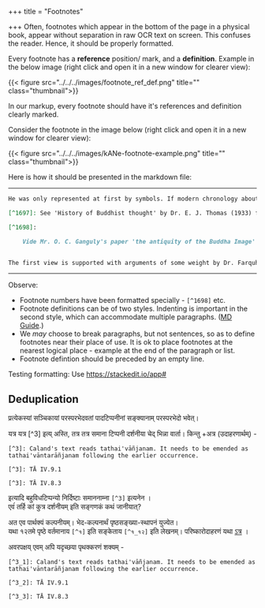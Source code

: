 +++
title = "Footnotes"

+++
Often, footnotes which appear in the bottom of the page in a physical book, appear without separation in raw OCR text on screen. This confuses the reader. Hence, it should be properly formatted.

Every footnote has a **reference** position/ mark, and a **definition**. Example in the below image (right click and open it in a new window for clearer view):

{{< figure src="../../../images/footnote_ref_def.png" title="" class="thumbnail">}}

In our markup, every footnote should have it's references and definition clearly marked. 

Consider the footnote in the image below (right click and open it in a new window for clearer view):

{{< figure src="../../../images/kANe-footnote-example.png" title="" class="thumbnail">}}

Here is how it should be presented in the markdown file:

__________________________
```markdown
He was only represented at first by symbols. If modern chronology about Buddha's ministry is to be followed [^1697] (he was born about 563 B. C. and died about 483 B, C.), it is almost impossible to hold that images of gods originally came to be made in imitation of images or statues of Buddha, since, as we saw above, temples and images of gods had already become widespread throughout India in the 4th or 5th century B. C. [^1698]. 

[^1697]: See 'History of Buddhist thought' by Dr. E. J. Thomas (1933) for these dates.

[^1698]:

    Vide Mr. O. C. Ganguly's paper 'the antiquity of the Buddha Image' in Ostasiatische Zeitschrift Noue Folge XIV, Heft 2/3, whore he adduces very weighty grounds for holding that the beginning of the cult of the worship of the imago of Buddha lies somewhere between 150 B. C. to 50 B. C.


The first view is supported with arguments of some weight by Dr. Farquhar in J. R. A. S. for 1928 pp. 15-23. ...

```
__________________________

Observe:

- Footnote numbers have been formatted specially - `[^1698]` etc.
- Footnote definitions can be of two styles. Indenting is important in the second style, which can accommodate multiple paragraphs. ([MD Guide](https://www.markdownguide.org/extended-syntax/#footnotes).)
- We _may_ choose to break paragraphs, but not sentences, so as to define footnotes near their place of use. It is ok to place footnotes at the nearest logical place - example at the end of the paragraph or list.
- Footnote defintion should be preceded by an empty line.


Testing formatting: Use https://stackedit.io/app#

## Deduplication
प्रत्येकस्यां सञ्चिकायां
परस्परभेदवतां पादटिप्पनीनां सङ्क्यानाम् परस्परभेदो भवेत्।  

यत्र यत्र [^3] इत्य् अस्ति, तत्र तत्र समाना टिप्पनी दर्शनीया चेद् भिन्ना वार्ता। किन्तु +अत्र (उदाहरणार्थम्) -

```
[^3]: Caland's text reads tathai'vāñjanam. It needs to be emended as tathai'vāntarāñjanam following the earlier occurrence.  

[^3]: TĀ IV.9.1 

[^3]: TĀ IV.8.3 
```

इत्यादि बहुविधटिप्पन्यो निर्दिष्टाः समाननाम्ना `[^3]` इत्यनेन ।  
एवंं तर्हि कां कुत्र दर्शनीयम् इति सङ्गणकं कथं जानीयात्?

अत एव पार्थक्यं कल्पनीयम्। 
भेद-कल्पनार्थं पृष्ठसङ्ख्या-स्थापनं युज्येत।  
यथा १२तमे पृष्ठे वर्तमानाय `[^१]` इति सङ्केताय `[^१_१२]` इति लेखनम्। परिष्कारोदाहरणं यथा [ऽत्र](https://github.com/vishvAsa/vedAH/commit/3b23fa2757d06436821be91632d809d489d3b6b3) । 

अवरपक्षय् एवम् अपि यदृच्छया पृथक्करणं शक्यम् -

```
[^3_1]: Caland's text reads tathai'vāñjanam. It needs to be emended as tathai'vāntarāñjanam following the earlier occurrence.  

[^3_2]: TĀ IV.9.1 

[^3_3]: TĀ IV.8.3 
```